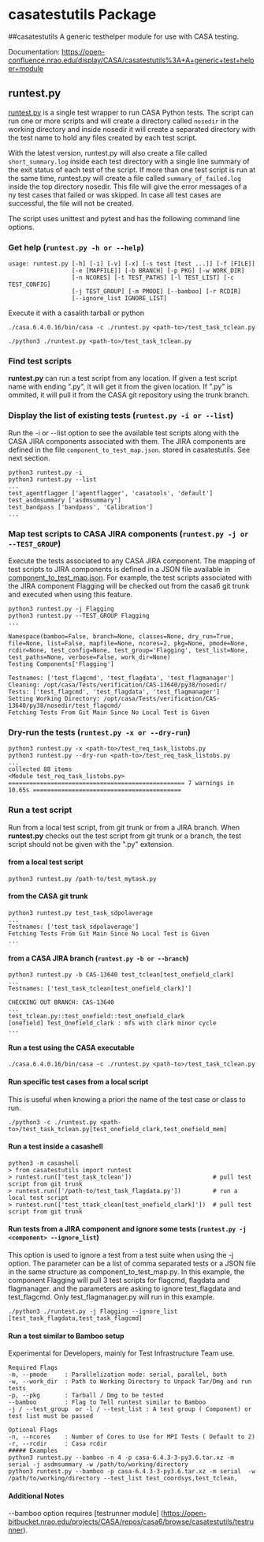 # casatestutils Package

##casatestutils 
A generic testhelper module for use with CASA testing.

Documentation: https://open-confluence.nrao.edu/display/CASA/casatestutils%3A+A+generic+test+helper+module

## runtest.py
[runtest.py](casatestutils/runtest.py) is a single test wrapper to run CASA Python tests. The script can run one or
more scripts and will create a directory called ```nosedir``` in the working directory and inside nosedir it will create
a separated directory with the test name to hold any files created by each test script. 

With the latest version, runtest.py will also create a file called ```short_summary.log``` inside each 
test directory with a single line summary of the exit status of each test of the script. If more than one test 
script is run at the same time, runtest.py will create a file called ```summary_of_failed.log``` inside the top 
directory nosedir. This file will give the error messages of a ny test cases that failed or was skipped. In case all
test cases are successful, the file will not be created.

The script uses unittest and pytest and has the following command line options.

### Get help (`runtest.py -h or --help`)
```
usage: runtest.py [-h] [-i] [-v] [-x] [-s test [test ...]] [-f [FILE]]
                  [-e [MAPFILE]] [-b BRANCH] [-p PKG] [-w WORK_DIR]
                  [-n NCORES] [-t TEST_PATHS] [-l TEST_LIST] [-c TEST_CONFIG]
                  [-j TEST_GROUP] [-m PMODE] [--bamboo] [-r RCDIR]
                  [--ignore_list IGNORE_LIST]
```
Execute it with a casalith tarball or python
```
./casa.6.4.0.16/bin/casa -c ./runtest.py <path-to>/test_task_tclean.py

./python3 ./runtest.py <path-to>/test_task_tclean.py
```

### Find test scripts
**runtest.py** can run a test script from any location. If given a test script name with ending ".py",
it will get it from the given location. If ".py" is ommited, it will pull it from the CASA git
repository using the trunk branch.

### Display the list of existing tests (`runtest.py -i or --list`)
Run the -i or --list option to see the available test scripts along with the CASA JIRA
components associated with them. The JIRA components are defined in the file ```component_to_test_map.json```.
stored in casatestutils. See next section.
```
python3 runtest.py -i
python3 runtest.py --list
...
test_agentflagger ['agentflagger', 'casatools', 'default']
test_asdmsummary ['asdmsummary']
test_bandpass ['bandpass', 'Calibration']
...
```
### Map test scripts to CASA JIRA components (`runtest.py -j or --TEST_GROUP`)

Execute the tests associated to any CASA JIRA component. The mapping of test scripts
to JIRA components is defined in a JSON file available in [component_to_test_map.json](casatestutils/component_to_test_map.json).
For example, the test scripts associated with the JIRA component Flagging will be 
checked out from the casa6 git trunk and executed when using this feature.
```
python3 runtest.py -j Flagging
python3 runtest.py --TEST_GROUP Flagging
...

Namespace(bamboo=False, branch=None, classes=None, dry_run=True, file=None, list=False, mapfile=None, ncores=2, pkg=None, pmode=None, rcdir=None, test_config=None, test_group='Flagging', test_list=None, test_paths=None, verbose=False, work_dir=None)
Testing Components['Flagging']

Testnames: ['test_flagcmd', 'test_flagdata', 'test_flagmanager']
Cleaning: /opt/casa/Tests/verification/CAS-13640/py38/nosedir/
Tests: ['test_flagcmd', 'test_flagdata', 'test_flagmanager']
Setting Working Directory: /opt/casa/Tests/verification/CAS-13640/py38/nosedir/test_flagcmd/
Fetching Tests From Git Main Since No Local Test is Given
```

### Dry-run the tests (`runtest.py -x or --dry-run`)
```
python3 runtest.py -x <path-to>/test_req_task_listobs.py
python3 runtest.py --dry-run <path-to>/test_req_task_listobs.py
...
collected 88 items                                                                                                                                                                           
<Module test_req_task_listobs.py>
================================================== 7 warnings in 10.65s ==========================================
```
### Run a test script
Run from a local test script, from git trunk or from a JIRA branch. When **runtest.py**
checks out the test script from git trunk or a branch, the test script should not be given
with the ".py" extension.

#### from a local test script
```
python3 runtest.py /path-to/test_mytask.py
```
#### from the CASA git trunk
```
python3 runtest.py test_task_sdpolaverage
...
Testnames: ['test_task_sdpolaverage']
Fetching Tests From Git Main Since No Local Test is Given
...
```
#### from a CASA JIRA branch (`runtest.py -b or --branch`)
```
python3 runtest.py -b CAS-13640 test_tclean[test_onefield_clark]
...
Testnames: ['test_task_tclean[test_onefield_clark]']

CHECKING OUT BRANCH: CAS-13640
...
test_tclean.py::test_onefield::test_onefield_clark 
[onefield] Test_Onefield_clark : mfs with clark minor cycle  
...
```
#### Run a test using the CASA executable
```
./casa.6.4.0.16/bin/casa -c ./runtest.py <path-to>/test_task_tclean.py
```
#### Run specific test cases from a local script
This is useful when knowing a priori the name of the test case or class to run.
```
./python3 -c ./runtest.py <path-to>/test_task_tclean.py[test_onefield_clark,test_onefield_mem]
```

#### Run a test inside a casashell
```
python3 -m casashell
> from casatestutils import runtest
> runtest.run(['test_task_tclean'])                       # pull test script from git trunk
> runtest.run(['/path-to/test_task_flagdata.py'])         # run a local test script
> runtest.run(['test_ttask_clean[test_onefield_clark]'])  # pull test script from git trunk
```

#### Run tests from a JIRA component and ignore some tests (`runtest.py -j <component> --ignore_list`)
This option is used to ignore a test from a test suite when using the -j option.
The parameter can be a list of comma separated tests or a JSON file in the same structure as component_to_test_map.py.
In this example, the component Flagging will pull 3 test scripts for flagcmd, flagdata and flagmanager.
and the parameters are asking to ignore test_flagdata and test_flagcmd. Only test_flagmanager.py will run in this example.
```
./python3 ./runtest.py -j Flagging --ignore_list [test_task_flagdata,test_task_flagcmd]
```

#### Run a test similar to Bamboo setup
Experimental for Developers, mainly for Test Infrastructure Team use.

```
Required Flags
-m, --pmode     : Parallelization mode: serial, parallel, both
-w, --work_dir  : Path to Working Directory to Unpack Tar/Dmg and run tests
-p, --pkg       : Tarball / Dmg to be tested
--bamboo        : Flag to Tell runtest similar to Bamboo
-j / --test_group  or -l / --test_list : A test group ( Component) or test list must be passed 

Optional Flags
-n, --ncores    : Number of Cores to Use for MPI Tests ( Default to 2)
-r, --rcdir     : Casa rcdir 
##### Examples
python3 runtest.py --bamboo -n 4 -p casa-6.4.3-3-py3.6.tar.xz -m serial -j asdmsummary -w /path/to/working/directory
python3 runtest.py --bamboo -p casa-6.4.3-3-py3.6.tar.xz -m serial  -w /path/to/working/directory --test_list test_coordsys,test_tclean,

```

#### Additional Notes

--bamboo option requires [testrunner module] (https://open-bitbucket.nrao.edu/projects/CASA/repos/casa6/browse/casatestutils/testrunner). 

